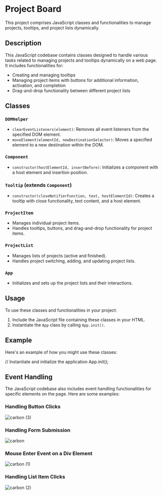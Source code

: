 # Project Board

This project comprises JavaScript classes and functionalities to manage projects, tooltips, and project lists dynamically.

## Description

This JavaScript codebase contains classes designed to handle various tasks related to managing projects and tooltips dynamically on a web page. It includes functionalities for:

- Creating and managing tooltips
- Managing project items with buttons for additional information, activation, and completion
- Drag-and-drop functionality between different project lists

## Classes

### `DOMHelper`

- `clearEventListeners(element)`: Removes all event listeners from the specified DOM element.
- `moveElement(elementId, newDestinationSelector)`: Moves a specified element to a new destination within the DOM.

### `Component`

- `constructor(hostElementId, insertBefore)`: Initializes a component with a host element and insertion position.

### `Tooltip` (extends `Component`)

- `constructor(closeNotifierFunction, text, hostElementId)`: Creates a tooltip with close functionality, text content, and a host element.

### `ProjectItem`

- Manages individual project items.
- Handles tooltips, buttons, and drag-and-drop functionality for project items.

### `ProjectList`

- Manages lists of projects (active and finished).
- Handles project switching, adding, and updating project lists.

### `App`

- Initializes and sets up the project lists and their interactions.

## Usage

To use these classes and functionalities in your project:

1. Include the JavaScript file containing these classes in your HTML.
2. Instantiate the `App` class by calling `App.init()`.

## Example

Here's an example of how you might use these classes:

// Instantiate and initialize the application
App.init();

## Event Handling

The JavaScript codebase also includes event handling functionalities for specific elements on the page. Here are some examples:

### Handling Button Clicks

![carbon (3)](https://github.com/viktorson99/JavaScript-Bootcamp/assets/147712129/43aa8c7e-4b96-44cf-8429-082b887737de)


### Handling Form Submission
![carbon](https://github.com/viktorson99/JavaScript-Bootcamp/assets/147712129/a15e5b9c-cc39-4ca7-b3b8-56dfb5376098)

### Mouse Enter Event on a Div Element
![carbon (1)](https://github.com/viktorson99/JavaScript-Bootcamp/assets/147712129/9bc67399-d04a-4874-a9db-b76637234a00)

### Handling List Item Clicks
![carbon (2)](https://github.com/viktorson99/JavaScript-Bootcamp/assets/147712129/2c5ca61c-ddcb-4002-88c5-15b9b2fc0599)




